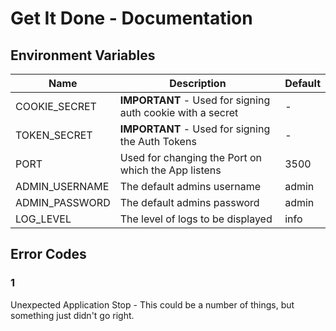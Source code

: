 # Get It Done - Documentation

## Environment Variables

| Name           | Description                                                | Default |
| -------------- | ---------------------------------------------------------- | ------- |
| COOKIE_SECRET  | **IMPORTANT** - Used for signing auth cookie with a secret | -       |
| TOKEN_SECRET   | **IMPORTANT** - Used for signing the Auth Tokens           | -       |
| PORT           | Used for changing the Port on which the App listens        | 3500    |
| ADMIN_USERNAME | The default admins username                                | admin   |
| ADMIN_PASSWORD | The default admins password                                | admin   |
| LOG_LEVEL      | The level of logs to be displayed                          | info    |

## Error Codes

### 1

Unexpected Application Stop - This could be a number of things, but something just didn't go right.

